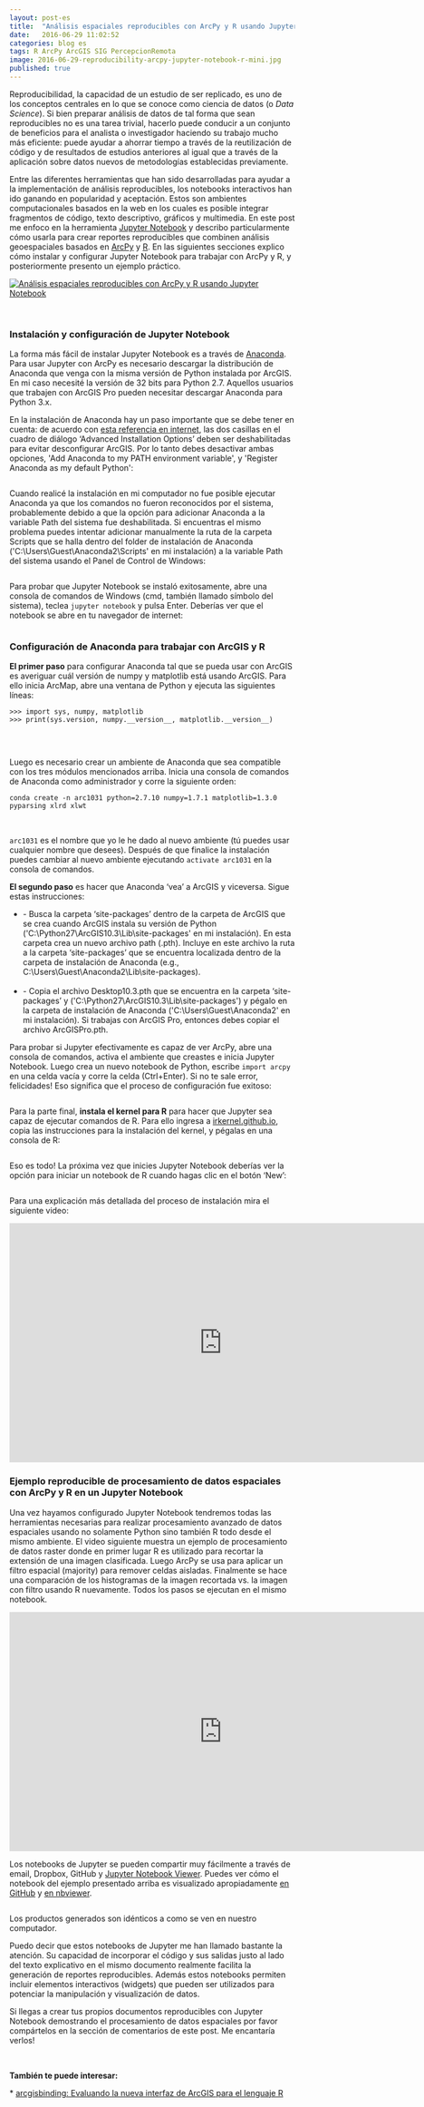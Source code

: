 ```yaml
---
layout: post-es
title:  "Análisis espaciales reproducibles con ArcPy y R usando Jupyter Notebook"
date:   2016-06-29 11:02:52
categories: blog es
tags: R ArcPy ArcGIS SIG PercepcionRemota 
image: 2016-06-29-reproducibility-arcpy-jupyter-notebook-r-mini.jpg
published: true
---
```


Reproducibilidad, la capacidad de un estudio de ser replicado, es uno de los conceptos centrales en lo que se conoce como ciencia de datos (o *Data Science*). Si bien preparar análisis de datos de tal forma que sean reproducibles no es una tarea trivial, hacerlo puede conducir a un conjunto de beneficios para el analista o investigador haciendo su trabajo mucho más eficiente: puede ayudar a ahorrar tiempo a través de la reutilización de código y de resultados de estudios anteriores al igual que a través de la aplicación sobre datos nuevos de metodologías establecidas previamente.

Entre las diferentes herramientas que han sido desarrolladas para ayudar a la implementación de análisis reproducibles, los notebooks interactivos han ido ganando en popularidad y aceptación. Estos son ambientes computacionales basados en la web en los cuales es posible integrar fragmentos de código, texto descriptivo, gráficos y multimedia. En este post me enfoco en la herramienta [Jupyter Notebook] y describo particularmente cómo usarla para crear reportes reproducibles que combinen análisis geoespaciales basados en [ArcPy] y [R]. En las siguientes secciones explico cómo instalar y configurar Jupyter Notebook para trabajar con ArcPy y R, y posteriormente presento un ejemplo práctico.
<!--more-->

<a href="" class="image full"><img src="/images/2016-06-29-reproducibility-arcpy-jupyter-notebook-r-fig-0.png" alt="Análisis espaciales reproducibles con ArcPy y R usando Jupyter Notebook" title=""></a>

<br>

### **Instalación y configuración de Jupyter Notebook**

La forma más fácil de instalar Jupyter Notebook es a través de [Anaconda]. Para usar Jupyter con ArcPy es necesario descargar la distribución de Anaconda que venga con la misma versión de Python instalada por ArcGIS. En mi caso necesité la versión de 32 bits para Python 2.7. Aquellos usuarios que trabajen con ArcGIS Pro pueden necesitar descargar Anaconda para Python 3.x.

En la instalación de Anaconda hay un paso importante que se debe tener en cuenta: de acuerdo con [esta referencia en internet], las dos casillas en el cuadro de diálogo ‘Advanced Installation Options’ deben ser deshabilitadas para evitar desconfigurar ArcGIS. Por lo tanto debes desactivar ambas opciones, 'Add Anaconda to my PATH environment variable', y 'Register Anaconda as my default Python':

<a href="/images/2016-06-29-reproducibility-arcpy-jupyter-notebook-r-fig-1.jpg" class="image full"><img src="/images/2016-06-29-reproducibility-arcpy-jupyter-notebook-r-fig-1.jpg" alt="" title=""></a>

Cuando realicé la instalación en mi computador no fue posible ejecutar Anaconda ya que los comandos no fueron reconocidos por el sistema, probablemente debido a que la opción para adicionar Anaconda a la variable Path del sistema fue deshabilitada. Si encuentras el mismo problema puedes intentar adicionar manualmente la ruta de la carpeta Scripts que se halla dentro del folder de instalación de Anaconda ('C:\Users\Guest\Anaconda2\Scripts' en mi instalación) a la variable Path del sistema usando el Panel de Control de Windows:

<a href="/images/2016-06-29-reproducibility-arcpy-jupyter-notebook-r-fig-2.jpg" class="image full"><img src="/images/2016-06-29-reproducibility-arcpy-jupyter-notebook-r-fig-2.jpg" alt="" title=""></a>

Para probar que Jupyter Notebook se instaló exitosamente, abre una consola de comandos de Windows (cmd, también llamado símbolo del sistema), teclea `jupyter notebook` y pulsa Enter. Deberías ver que el notebook se abre en tu navegador de internet:

<a href="/images/2016-06-29-reproducibility-arcpy-jupyter-notebook-r-fig-3.jpg" class="image full"><img src="/images/2016-06-29-reproducibility-arcpy-jupyter-notebook-r-fig-3.jpg" alt="" title=""></a>


### **Configuración de Anaconda para trabajar con ArcGIS y R**

**El primer paso** para configurar Anaconda tal que se pueda usar con ArcGIS es averiguar cuál versión de numpy y matplotlib está usando ArcGIS. Para ello inicia ArcMap, abre una ventana de Python y ejecuta las siguientes líneas:

```
>>> import sys, numpy, matplotlib
>>> print(sys.version, numpy.__version__, matplotlib.__version__)
```
<br>

<a href="/images/2016-06-29-reproducibility-arcpy-jupyter-notebook-r-fig-4.JPG" class="image full"><img src="/images/2016-06-29-reproducibility-arcpy-jupyter-notebook-r-fig-4.JPG" alt="" title=""></a>

Luego es necesario crear un ambiente de Anaconda que sea compatible con los tres módulos mencionados arriba. Inicia una consola de comandos de Anaconda como administrador y corre la siguiente orden: 

```
conda create -n arc1031 python=2.7.10 numpy=1.7.1 matplotlib=1.3.0 pyparsing xlrd xlwt
```
<br>

`arc1031` es el nombre que yo le he dado al nuevo ambiente (tú puedes usar cualquier nombre que desees). Después de que finalice la instalación puedes cambiar al nuevo ambiente ejecutando `activate arc1031` en la consola de comandos.

**El segundo paso** es hacer que Anaconda ‘vea’ a ArcGIS y viceversa. Sigue estas instrucciones:

<ul>
<li>
- Busca la carpeta ‘site-packages’ dentro de la carpeta de ArcGIS que se crea cuando ArcGIS instala su versión de Python ('C:\Python27\ArcGIS10.3\Lib\site-packages' en mi instalación). En esta carpeta crea un nuevo archivo path (.pth). Incluye en este archivo la ruta a la carpeta ‘site-packages’ que se encuentra localizada dentro de la carpeta de instalación de Anaconda (e.g., C:\Users\Guest\Anaconda2\Lib\site-packages). 
</li>
<br>
<li>
- Copia el archivo Desktop10.3.pth que se encuentra en la carpeta ‘site-packages’ y ('C:\Python27\ArcGIS10.3\Lib\site-packages') y pégalo en la carpeta de instalación de Anaconda ('C:\Users\Guest\Anaconda2' en mi instalación). Si trabajas con ArcGIS Pro, entonces debes copiar el archivo ArcGISPro.pth.
</li>
</ul>

Para probar si Jupyter efectivamente es capaz de ver ArcPy, abre una consola de comandos, activa el ambiente que creastes e inicia Jupyter Notebook. Luego crea un nuevo notebook de Python, escribe `import arcpy` en una celda vacía y corre la celda (Ctrl+Enter). Si no te sale error, felicidades! Eso significa que el proceso de configuración fue exitoso:

<a href="/images/2016-06-29-reproducibility-arcpy-jupyter-notebook-r-fig-5.JPG" class="image full"><img src="/images/2016-06-29-reproducibility-arcpy-jupyter-notebook-r-fig-5.JPG" alt="" title=""></a>

Para la parte final, **instala el kernel para R** para hacer que Jupyter sea capaz de ejecutar comandos de R. Para ello ingresa a [irkernel.github.io], copia las instrucciones para la instalación del kernel, y pégalas en una consola de R:

<a href="/images/2016-06-29-reproducibility-arcpy-jupyter-notebook-r-fig-7.jpg" class="image full"><img src="/images/2016-06-29-reproducibility-arcpy-jupyter-notebook-r-fig-7.jpg" alt="" title=""></a>

Eso es todo! La próxima vez que inicies Jupyter Notebook deberías ver la opción para iniciar un notebook de R cuando hagas clic en el botón ‘New’:

<a href="/images/2016-06-29-reproducibility-arcpy-jupyter-notebook-r-fig-6.JPG" class="image full"><img src="/images/2016-06-29-reproducibility-arcpy-jupyter-notebook-r-fig-6.JPG" alt="" title=""></a>

Para una explicación más detallada del proceso de instalación mira el siguiente video:

<iframe width="750" height="422" src="https://www.youtube.com/embed/mPkC0FJJRvw" frameborder="0" allowfullscreen></iframe>

<br>

### **Ejemplo reproducible de procesamiento de datos espaciales con ArcPy y R en un Jupyter Notebook**

Una vez hayamos configurado Jupyter Notebook tendremos todas las herramientas necesarias para realizar procesamiento avanzado de datos espaciales usando no solamente Python sino también R todo desde el mismo ambiente. El video siguiente muestra un ejemplo de procesamiento de datos raster donde en primer lugar R es utilizado para recortar la extensión de una imagen clasificada. Luego ArcPy se usa para aplicar un filtro espacial (majority) para remover celdas aisladas. Finalmente se hace una comparación de los histogramas de la imagen recortada vs. la imagen con filtro usando R nuevamente. Todos los pasos se ejecutan en el mismo notebook.

<iframe width="750" height="422" src="https://www.youtube.com/embed/bbjp0qYbyAQ" frameborder="0" allowfullscreen></iframe>

<br>

Los notebooks de Jupyter se pueden compartir muy fácilmente a través de email, Dropbox, GitHub y [Jupyter Notebook Viewer]. Puedes ver cómo el notebook del ejemplo presentado arriba es visualizado apropiadamente [en GitHub] y [en nbviewer].

<a href="/images/2016-06-29-reproducibility-arcpy-jupyter-notebook-r-fig-8.jpg" class="image full"><img src="/images/2016-06-29-reproducibility-arcpy-jupyter-notebook-r-fig-8.jpg" alt="" title=""></a>

Los productos generados son idénticos a como se ven en nuestro computador.

Puedo decir que estos notebooks de Jupyter me han llamado bastante la atención. Su capacidad de incorporar el código y sus salidas justo al lado del texto explicativo en el mismo documento realmente facilita la generación de reportes reproducibles. Además estos notebooks permiten incluir elementos interactivos (widgets) que pueden ser utilizados para potenciar la manipulación y visualización de datos.

Si llegas a crear tus propios documentos reproducibles con Jupyter Notebook demostrando el procesamiento de datos espaciales por favor compártelos en la sección de comentarios de este post. Me encantaría verlos! 

<br>

**También te puede interesar:**

&#42; [arcgisbinding: Evaluando la nueva interfaz de ArcGIS para el lenguaje R]

<a id="comments"></a>

[Jupyter Notebook]: http://jupyter.org/
[ArcPy]: http://desktop.arcgis.com/es/arcmap/10.3/analyze/arcpy/what-is-arcpy-.htm
[R]: https://www.r-project.org/
[Anaconda]: https://www.continuum.io/downloads

[this web page]: https://geonet.esri.com/groups/spatial-data-science/blog/2016/02/11/connecting-arcpy-to-your-jupyter-notebook
[esta referencia en internet]: https://my.usgs.gov/confluence/pages/viewpage.action?pageId=540116867
[Jupyter Notebook Viewer]: http://nbviewer.jupyter.org/

[irkernel.github.io]: http://irkernel.github.io/installation/

[nbviewer]: http://nbviewer.jupyter.org/

[arcgisbinding: Evaluando la nueva interfaz de ArcGIS para el lenguaje R]: /blog/es/2016/04/30/arcgis-r-es.html

[en GitHub]: https://github.com/amsantac/extras/blob/master/2016-06-29-reproducibility-arcpy-jupyter-notebook-r/Reproducible%20spatial%20analyses%20with%20ArcPy%20and%20R.ipynb
[en nbviewer]: http://nbviewer.jupyter.org/github/amsantac/extras/blob/master/2016-06-29-reproducibility-arcpy-jupyter-notebook-r/Reproducible%20spatial%20analyses%20with%20ArcPy%20and%20R.ipynb
